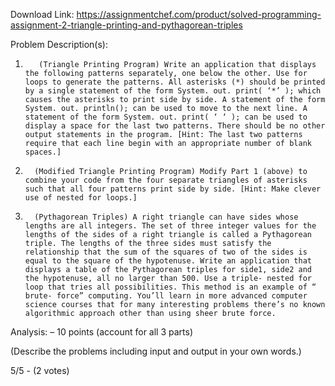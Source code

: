 Download Link: https://assignmentchef.com/product/solved-programming-assignment-2-triangle-printing-and-pythagorean-triples
<br>
<p class="ui header product-top-header" title="Programming Assignment 2: Triangle Printing and Pythagorean Triples Solution">Problem Description(s):

1.        (Triangle Printing Program) Write an application that displays the following patterns separately, one below the other. Use for loops to generate the patterns. All asterisks (*) should be printed by a single statement of the form System. out. print( ‘*’ ); which causes the asterisks to print side by side. A statement of the form System. out. println(); can be used to move to the next line. A statement of the form System. out. print( ‘ ‘ ); can be used to display a space for the last two patterns. There should be no other output statements in the program. [Hint: The last two patterns require that each line begin with an appropriate number of blank spaces.]

2.       (Modified Triangle Printing Program) Modify Part 1 (above) to combine your code from the four separate triangles of asterisks such that all four patterns print side by side. [Hint: Make clever use of nested for loops.]

3.       (Pythagorean Triples) A right triangle can have sides whose lengths are all integers. The set of three integer values for the lengths of the sides of a right triangle is called a Pythagorean triple. The lengths of the three sides must satisfy the relationship that the sum of the squares of two of the sides is equal to the square of the hypotenuse. Write an application that displays a table of the Pythagorean triples for side1, side2 and the hypotenuse, all no larger than 500. Use a triple- nested for loop that tries all possibilities. This method is an example of “ brute- force” computing. You’ll learn in more advanced computer science courses that for many interesting problems there’s no known algorithmic approach other than using sheer brute force.

Analysis: – 10 points (account for all 3 parts)

(Describe the problems including input and output in your own words.)

5/5 - (2 votes)
